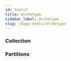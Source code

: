 ```yaml
---
id: tools7
title: Archetype
sidebar_label: Archetype
slug: /dapp-tools/archetype
---
```


### Collection


### Partitions
